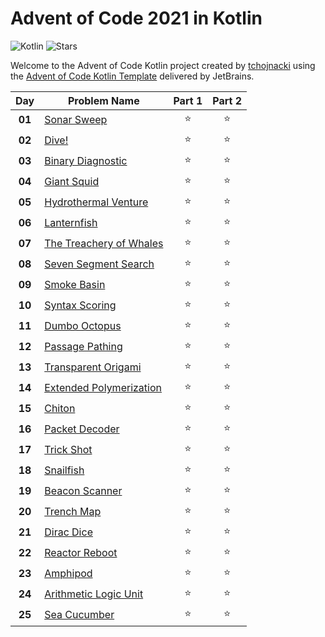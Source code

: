 # Advent of Code 2021 in Kotlin
![Kotlin](https://img.shields.io/badge/Kotlin-grey?logo=Kotlin)
![Stars](https://img.shields.io/badge/🌟%20stars-50/50-orange)

Welcome to the Advent of Code Kotlin project created by [tchojnacki][github] using the
[Advent of Code Kotlin Template][template] delivered by JetBrains.

|  Day   | Problem Name                                                    | Part 1 | Part 2 |
| :----: | --------------------------------------------------------------- | :----: | :----: |
| **01** | [Sonar Sweep](https://adventofcode.com/2021/day/1)              | :star: | :star: |
| **02** | [Dive!](https://adventofcode.com/2021/day/2)                    | :star: | :star: |
| **03** | [Binary Diagnostic](https://adventofcode.com/2021/day/3)        | :star: | :star: |
| **04** | [Giant Squid](https://adventofcode.com/2021/day/4)              | :star: | :star: |
| **05** | [Hydrothermal Venture](https://adventofcode.com/2021/day/5)     | :star: | :star: |
| **06** | [Lanternfish](https://adventofcode.com/2021/day/6)              | :star: | :star: |
| **07** | [The Treachery of Whales](https://adventofcode.com/2021/day/7)  | :star: | :star: |
| **08** | [Seven Segment Search](https://adventofcode.com/2021/day/8)     | :star: | :star: |
| **09** | [Smoke Basin](https://adventofcode.com/2021/day/9)              | :star: | :star: |
| **10** | [Syntax Scoring](https://adventofcode.com/2021/day/10)          | :star: | :star: |
| **11** | [Dumbo Octopus](https://adventofcode.com/2021/day/11)           | :star: | :star: |
| **12** | [Passage Pathing](https://adventofcode.com/2021/day/12)         | :star: | :star: |
| **13** | [Transparent Origami](https://adventofcode.com/2021/day/13)     | :star: | :star: |
| **14** | [Extended Polymerization](https://adventofcode.com/2021/day/14) | :star: | :star: |
| **15** | [Chiton](https://adventofcode.com/2021/day/15)                  | :star: | :star: |
| **16** | [Packet Decoder](https://adventofcode.com/2021/day/16)          | :star: | :star: |
| **17** | [Trick Shot](https://adventofcode.com/2021/day/17)              | :star: | :star: |
| **18** | [Snailfish](https://adventofcode.com/2021/day/18)               | :star: | :star: |
| **19** | [Beacon Scanner](https://adventofcode.com/2021/day/19)          | :star: | :star: |
| **20** | [Trench Map](https://adventofcode.com/2021/day/20)              | :star: | :star: |
| **21** | [Dirac Dice](https://adventofcode.com/2021/day/21)              | :star: | :star: |
| **22** | [Reactor Reboot](https://adventofcode.com/2021/day/22)          | :star: | :star: |
| **23** | [Amphipod](https://adventofcode.com/2021/day/23)                | :star: | :star: |
| **24** | [Arithmetic Logic Unit](https://adventofcode.com/2021/day/24)   | :star: | :star: |
| **25** | [Sea Cucumber](https://adventofcode.com/2021/day/25)            | :star: | :star: |

[github]: https://github.com/tchojnacki
[template]: https://github.com/kotlin-hands-on/advent-of-code-kotlin-template
